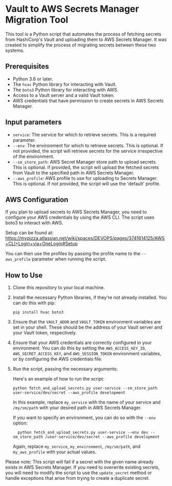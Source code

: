 # Vault to AWS Secrets Manager Migration Tool

This tool is a Python script that automates the process of fetching secrets from HashiCorp's Vault and uploading them to AWS Secrets Manager. It was created to simplify the process of migrating secrets between these two systems. 

## Prerequisites

- Python 3.6 or later.
- The `hvac` Python library for interacting with Vault.
- The `boto3` Python library for interacting with AWS.
- Access to a Vault server and a valid Vault token.
- AWS credentials that have permission to create secrets in AWS Secrets Manager.

## Input parameters
- `service`: The service for which to retrieve secrets. This is a required parameter.
- `--env`: The environment for which to retrieve secrets. This is optional. If not provided, the script will retrieve secrets for the service irrespective of the environment.
- `--sm_store_path`: AWS Secret Manager store path to upload secrets. This is optional. If provided, the script will upload the fetched secrets from Vault to the specified path in AWS Secrets Manager.
- `--aws_profile`: AWS profile to use for uploading to Secrets Manager. This is optional. If not provided, the script will use the 'default' profile.

## AWS Configuration
If you plan to upload secrets to AWS Secrets Manager, you need to configure your AWS credentials by using the AWS CLI. The script uses boto3 to interact with AWS.

Setup can be found at: https://mypizza.atlassian.net/wiki/spaces/DEVOPS/pages/3741614125/AWS+CLI+Login+via+OneLogin#Setup

You can then use the profiles by passing the profile name to the `--aws_profile` parameter when running the script.
    
## How to Use

1. Clone this repository to your local machine.
2. Install the necessary Python libraries, if they're not already installed. You can do this with pip:

    ```
    pip install hvac boto3
    ```

3. Ensure that the `VAULT_ADDR` and `VAULT_TOKEN` environment variables are set in your shell. These should be the address of your Vault server and your Vault token, respectively.

4. Ensure that your AWS credentials are correctly configured in your environment. You can do this by setting the `AWS_ACCESS_KEY_ID`, `AWS_SECRET_ACCESS_KEY`, and `AWS_SESSION_TOKEN` environment variables, or by configuring the AWS credentials file.

5. Run the script, passing the necessary arguments:

    Here's an example of how to run the script:
    
    ```console
    python fetch_and_upload_secrets.py user-service --sm_store_path user-service/dev/secret --aws_profile development
    ```

    In this example, replace `my_service` with the name of your service and `/my/sm/path` with your desired path in AWS Secrets Manager.

    If you want to specify an environment, you can do so with the `--env` option:

    ```console
      python fetch_and_upload_secrets.py user-service --env dev --sm_store_path /user-service/dev/secret --aws_profile development
     ```

    Again, replace `my_service`, `my_environment`, `/my/sm/path`, and `my_aws_profile` with your actual values.

Please note: This script will fail if a secret with the given name already exists in AWS Secrets Manager. If you need to overwrite existing secrets, you will need to modify the script to use the `update_secret` method or handle exceptions that arise from trying to create a duplicate secret.
